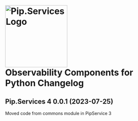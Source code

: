 # <img src="https://uploads-ssl.webflow.com/5ea5d3315186cf5ec60c3ee4/5edf1c94ce4c859f2b188094_logo.svg" alt="Pip.Services Logo" width="200"> <br/> Observability Components for Python Changelog

## <a name="0.0.1"></a>Pip.Services 4 0.0.1 (2023-07-25)
Moved code from commons module in PipService 3